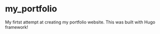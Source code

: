 # my_portfolio
My firtst attempt at creating my portfolio website. This was built with Hugo framework!
